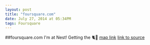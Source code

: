 ```yaml
---
layout: post
title: "foursquare.com"
date: July 27, 2014 at 05:34PM
tags: Foursquare
---
```

##foursquare.com
I'm at Nest! Getting the 🐈🐌 [map link](http://ift.tt/1dgZ2Hp)
[link to source](http://ift.tt/1prZN27) 
